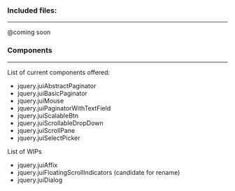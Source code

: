 ### Included files:
-----------
@coming soon

### Components
---------------------------
List of current components offered:
- jquery.juiAbstractPaginator
- jquery.juiBasicPaginator
- jquery.juiMouse
- jquery.juiPaginatorWithTextField
- jquery.juiScalableBtn
- jquery.juiScrollableDropDown
- jquery.juiScrollPane
- jquery.juiSelectPicker

List of WIPs
- jquery.juiAffix
- jquery.juiFloatingScrollIndicators (candidate for rename)
- jquery.juiDialog